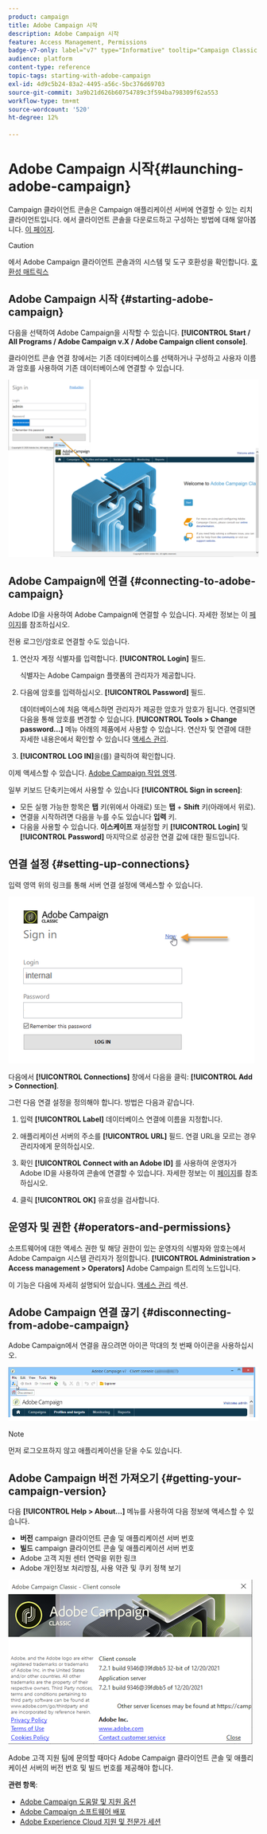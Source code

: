 ```yaml
---
product: campaign
title: Adobe Campaign 시작
description: Adobe Campaign 시작
feature: Access Management, Permissions
badge-v7-only: label="v7" type="Informative" tooltip="Campaign Classic v7에만 적용됩니다."
audience: platform
content-type: reference
topic-tags: starting-with-adobe-campaign
exl-id: 4d9c5b24-83a2-4495-a56c-5bc376d69703
source-git-commit: 3a9b21d626b60754789c3f594ba798309f62a553
workflow-type: tm+mt
source-wordcount: '520'
ht-degree: 12%

---
```


# Adobe Campaign 시작{#launching-adobe-campaign}



Campaign 클라이언트 콘솔은 Campaign 애플리케이션 서버에 연결할 수 있는 리치 클라이언트입니다. 에서 클라이언트 콘솔을 다운로드하고 구성하는 방법에 대해 알아봅니다. [이 페이지](../../installation/using/installing-the-client-console.md).

>[!CAUTION]
>
>에서 Adobe Campaign 클라이언트 콘솔과의 시스템 및 도구 호환성을 확인합니다. [호환성 매트릭스](../../rn/using/compatibility-matrix.md#ClientConsoleoperatingsystems)

## Adobe Campaign 시작 {#starting-adobe-campaign}

다음을 선택하여 Adobe Campaign을 시작할 수 있습니다. **[!UICONTROL Start / All Programs / Adobe Campaign v.X / Adobe Campaign client console]**.

클라이언트 콘솔 연결 창에서는 기존 데이터베이스를 선택하거나 구성하고 사용자 이름과 암호를 사용하여 기존 데이터베이스에 연결할 수 있습니다.

![](assets/acc-logon.png)

## Adobe Campaign에 연결 {#connecting-to-adobe-campaign}

Adobe ID을 사용하여 Adobe Campaign에 연결할 수 있습니다. 자세한 정보는 이 [페이지](../../integrations/using/about-adobe-id.md)를 참조하십시오.

전용 로그인/암호로 연결할 수도 있습니다.

1. 연산자 계정 식별자를 입력합니다. **[!UICONTROL Login]** 필드.

   식별자는 Adobe Campaign 플랫폼의 관리자가 제공합니다.

1. 다음에 암호를 입력하십시오. **[!UICONTROL Password]** 필드.

   데이터베이스에 처음 액세스하면 관리자가 제공한 암호가 암호가 됩니다. 연결되면 다음을 통해 암호를 변경할 수 있습니다. **[!UICONTROL Tools > Change password...]** 메뉴 아래의 제품에서 사용할 수 있습니다. 연산자 및 연결에 대한 자세한 내용은에서 확인할 수 있습니다 [액세스 관리](../../platform/using/access-management.md).

1. **[!UICONTROL LOG IN]**&#x200B;을(를) 클릭하여 확인합니다.<!--You can also press the **Enter** key to launch connection.-->

이제 액세스할 수 있습니다. [Adobe Campaign 작업 영역](../../platform/using/adobe-campaign-workspace.md).

일부 키보드 단축키는에서 사용할 수 있습니다 **[!UICONTROL Sign in screen]**:
* 모든 실행 가능한 항목은 **탭** 키(위에서 아래로) 또는 **탭** + **Shift** 키(아래에서 위로).
* 연결을 시작하려면 다음을 누를 수도 있습니다 **입력** 키.
* 다음을 사용할 수 있습니다. **이스케이프** 재설정할 키 **[!UICONTROL Login]** 및 **[!UICONTROL Password]** 마지막으로 성공한 연결 값에 대한 필드입니다.

## 연결 설정 {#setting-up-connections}

입력 영역 위의 링크를 통해 서버 연결 설정에 액세스할 수 있습니다.

![](assets/s_ncs_user_connections_management.png)

다음에서 **[!UICONTROL Connections]** 창에서 다음을 클릭: **[!UICONTROL Add > Connection]**.

그런 다음 연결 설정을 정의해야 합니다. 방법은 다음과 같습니다.

1. 입력 **[!UICONTROL Label]** 데이터베이스 연결에 이름을 지정합니다.

1. 애플리케이션 서버의 주소를 **[!UICONTROL URL]** 필드. 연결 URL을 모르는 경우 관리자에게 문의하십시오.

1. 확인 **[!UICONTROL Connect with an Adobe ID]** 를 사용하여 운영자가 Adobe ID을 사용하여 콘솔에 연결할 수 있습니다. 자세한 정보는 이 [페이지](../../integrations/using/about-adobe-id.md)를 참조하십시오.

1. 클릭 **[!UICONTROL OK]** 유효성을 검사합니다.

## 운영자 및 권한 {#operators-and-permissions}

소프트웨어에 대한 액세스 권한 및 해당 권한이 있는 운영자의 식별자와 암호는에서 Adobe Campaign 시스템 관리자가 정의합니다. **[!UICONTROL Administration > Access management > Operators]** Adobe Campaign 트리의 노드입니다.

이 기능은 다음에 자세히 설명되어 있습니다. [액세스 관리](../../platform/using/access-management.md) 섹션.

## Adobe Campaign 연결 끊기 {#disconnecting-from-adobe-campaign}

Adobe Campaign에서 연결을 끊으려면 아이콘 막대의 첫 번째 아이콘을 사용하십시오.

![](assets/s_ncs_user_deconnexion.png)

>[!NOTE]
>
>먼저 로그오프하지 않고 애플리케이션을 닫을 수도 있습니다.

## Adobe Campaign 버전 가져오기 {#getting-your-campaign-version}

다음 **[!UICONTROL Help > About...]** 메뉴를 사용하여 다음 정보에 액세스할 수 있습니다.

* **버전** campaign 클라이언트 콘솔 및 애플리케이션 서버 번호
* **빌드** campaign 클라이언트 콘솔 및 애플리케이션 서버 번호
* Adobe 고객 지원 센터 연락을 위한 링크
* Adobe 개인정보 처리방침, 사용 약관 및 쿠키 정책 보기

![](assets/about-acc.png)

Adobe 고객 지원 팀에 문의할 때마다 Adobe Campaign 클라이언트 콘솔 및 애플리케이션 서버의 버전 번호 및 빌드 번호를 제공해야 합니다.

**관련 항목**:

* [Adobe Campaign 도움말 및 지원 옵션](../../support.md)
* [Adobe Campaign 소프트웨어 배포](https://experience.adobe.com/#/downloads/content/software-distribution/ko/campaign.html)
* [Adobe Experience Cloud 지원 및 전문가 세션](https://helpx.adobe.com/kr/enterprise/admin-guide.html/enterprise/using/support-for-experience-cloud.ug.html)
